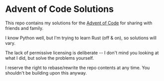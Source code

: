 # Advent of Code Solutions

This repo contains my solutions for the [Advent of Code](https://adventofcode.com/events) for sharing with friends and family.

I know Python well, but I'm trying to learn Rust (off & on), so solutions will vary.

The lack of permissive licensing is deliberate -- I don't mind you looking at what I did, but solve the problems yourself.

I reserve the right to rebase/rewrite the repo contents at any time.  You shouldn't be building upon this anyway.